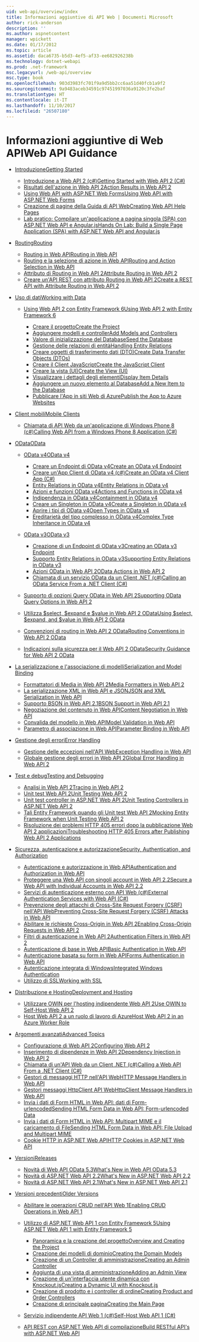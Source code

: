 ```yaml
---
uid: web-api/overview/index
title: Informazioni aggiuntive di API Web | Documenti Microsoft
author: rick-anderson
description: ''
ms.author: aspnetcontent
manager: wpickett
ms.date: 01/17/2012
ms.topic: article
ms.assetid: daca6735-b5d3-4ef5-af33-ee682926238b
ms.technology: dotnet-webapi
ms.prod: .net-framework
msc.legacyurl: /web-api/overview
msc.type: book
ms.openlocfilehash: 903d3983fc701f9a9d5bb2cc6aa51d40fcb1a9f2
ms.sourcegitcommit: 9a9483aceb34591c97451997036a9120c3fe2baf
ms.translationtype: HT
ms.contentlocale: it-IT
ms.lasthandoff: 11/10/2017
ms.locfileid: "26507180"
---
```

<a name="web-api-guidance"></a><span data-ttu-id="3cf6c-102">Informazioni aggiuntive di Web API</span><span class="sxs-lookup"><span data-stu-id="3cf6c-102">Web API Guidance</span></span>
====================
- [<span data-ttu-id="3cf6c-103">Introduzione</span><span class="sxs-lookup"><span data-stu-id="3cf6c-103">Getting Started</span></span>](getting-started-with-aspnet-web-api/index.md)

    - [<span data-ttu-id="3cf6c-104">Introduzione a Web API 2 (c#)</span><span class="sxs-lookup"><span data-stu-id="3cf6c-104">Getting Started with Web API 2 (C#)</span></span>](getting-started-with-aspnet-web-api/tutorial-your-first-web-api.md)
    - [<span data-ttu-id="3cf6c-105">Risultati dell'azione in Web API 2</span><span class="sxs-lookup"><span data-stu-id="3cf6c-105">Action Results in Web API 2</span></span>](getting-started-with-aspnet-web-api/action-results.md)
    - [<span data-ttu-id="3cf6c-106">Using Web API with ASP.NET Web Forms</span><span class="sxs-lookup"><span data-stu-id="3cf6c-106">Using Web API with ASP.NET Web Forms</span></span>](getting-started-with-aspnet-web-api/using-web-api-with-aspnet-web-forms.md)
    - [<span data-ttu-id="3cf6c-107">Creazione di pagine della Guida di API Web</span><span class="sxs-lookup"><span data-stu-id="3cf6c-107">Creating Web API Help Pages</span></span>](getting-started-with-aspnet-web-api/creating-api-help-pages.md)
    - [<span data-ttu-id="3cf6c-108">Lab pratico: Compilare un'applicazione a pagina singola (SPA) con ASP.NET Web API e Angular.js</span><span class="sxs-lookup"><span data-stu-id="3cf6c-108">Hands On Lab: Build a Single Page Application (SPA) with ASP.NET Web API and Angular.js</span></span>](getting-started-with-aspnet-web-api/build-a-single-page-application-spa-with-aspnet-web-api-and-angularjs.md)
- [<span data-ttu-id="3cf6c-109">Routing</span><span class="sxs-lookup"><span data-stu-id="3cf6c-109">Routing</span></span>](web-api-routing-and-actions/index.md)

    - [<span data-ttu-id="3cf6c-110">Routing in Web API</span><span class="sxs-lookup"><span data-stu-id="3cf6c-110">Routing in Web API</span></span>](web-api-routing-and-actions/routing-in-aspnet-web-api.md)
    - [<span data-ttu-id="3cf6c-111">Routing e la selezione di azione in Web API</span><span class="sxs-lookup"><span data-stu-id="3cf6c-111">Routing and Action Selection in Web API</span></span>](web-api-routing-and-actions/routing-and-action-selection.md)
    - [<span data-ttu-id="3cf6c-112">Attributo di Routing in Web API 2</span><span class="sxs-lookup"><span data-stu-id="3cf6c-112">Attribute Routing in Web API 2</span></span>](web-api-routing-and-actions/attribute-routing-in-web-api-2.md)
    - [<span data-ttu-id="3cf6c-113">Creare un'API REST con attributo Routing in Web API 2</span><span class="sxs-lookup"><span data-stu-id="3cf6c-113">Create a REST API with Attribute Routing in Web API 2</span></span>](web-api-routing-and-actions/create-a-rest-api-with-attribute-routing.md)
- [<span data-ttu-id="3cf6c-114">Uso di dati</span><span class="sxs-lookup"><span data-stu-id="3cf6c-114">Working with Data</span></span>](data/index.md)

    - [<span data-ttu-id="3cf6c-115">Using Web API 2 con Entity Framework 6</span><span class="sxs-lookup"><span data-stu-id="3cf6c-115">Using Web API 2 with Entity Framework 6</span></span>](data/using-web-api-with-entity-framework/index.md)

        - [<span data-ttu-id="3cf6c-116">Creare il progetto</span><span class="sxs-lookup"><span data-stu-id="3cf6c-116">Create the Project</span></span>](data/using-web-api-with-entity-framework/part-1.md)
        - [<span data-ttu-id="3cf6c-117">Aggiungere modelli e controller</span><span class="sxs-lookup"><span data-stu-id="3cf6c-117">Add Models and Controllers</span></span>](data/using-web-api-with-entity-framework/part-2.md)
        - [<span data-ttu-id="3cf6c-118">Valore di inizializzazione del Database</span><span class="sxs-lookup"><span data-stu-id="3cf6c-118">Seed the Database</span></span>](data/using-web-api-with-entity-framework/part-3.md)
        - [<span data-ttu-id="3cf6c-119">Gestione delle relazioni di entità</span><span class="sxs-lookup"><span data-stu-id="3cf6c-119">Handling Entity Relations</span></span>](data/using-web-api-with-entity-framework/part-4.md)
        - [<span data-ttu-id="3cf6c-120">Creare oggetti di trasferimento dati (DTO)</span><span class="sxs-lookup"><span data-stu-id="3cf6c-120">Create Data Transfer Objects (DTOs)</span></span>](data/using-web-api-with-entity-framework/part-5.md)
        - [<span data-ttu-id="3cf6c-121">Creare il Client JavaScript</span><span class="sxs-lookup"><span data-stu-id="3cf6c-121">Create the JavaScript Client</span></span>](data/using-web-api-with-entity-framework/part-6.md)
        - [<span data-ttu-id="3cf6c-122">Creare la vista (UI)</span><span class="sxs-lookup"><span data-stu-id="3cf6c-122">Create the View (UI)</span></span>](data/using-web-api-with-entity-framework/part-7.md)
        - [<span data-ttu-id="3cf6c-123">Visualizzare i dettagli degli elementi</span><span class="sxs-lookup"><span data-stu-id="3cf6c-123">Display Item Details</span></span>](data/using-web-api-with-entity-framework/part-8.md)
        - [<span data-ttu-id="3cf6c-124">Aggiungere un nuovo elemento al Database</span><span class="sxs-lookup"><span data-stu-id="3cf6c-124">Add a New Item to the Database</span></span>](data/using-web-api-with-entity-framework/part-9.md)
        - [<span data-ttu-id="3cf6c-125">Pubblicare l'App in siti Web di Azure</span><span class="sxs-lookup"><span data-stu-id="3cf6c-125">Publish the App to Azure Websites</span></span>](data/using-web-api-with-entity-framework/part-10.md)
- [<span data-ttu-id="3cf6c-126">Client mobili</span><span class="sxs-lookup"><span data-stu-id="3cf6c-126">Mobile Clients</span></span>](mobile-clients/index.md)

    - [<span data-ttu-id="3cf6c-127">Chiamata di API Web da un'applicazione di Windows Phone 8 (c#)</span><span class="sxs-lookup"><span data-stu-id="3cf6c-127">Calling Web API from a Windows Phone 8 Application (C#)</span></span>](mobile-clients/calling-web-api-from-a-windows-phone-8-application.md)
- [<span data-ttu-id="3cf6c-128">OData</span><span class="sxs-lookup"><span data-stu-id="3cf6c-128">OData</span></span>](odata-support-in-aspnet-web-api/index.md)

    - [<span data-ttu-id="3cf6c-129">OData v4</span><span class="sxs-lookup"><span data-stu-id="3cf6c-129">OData v4</span></span>](odata-support-in-aspnet-web-api/odata-v4/index.md)

        - [<span data-ttu-id="3cf6c-130">Creare un Endpoint di OData v4</span><span class="sxs-lookup"><span data-stu-id="3cf6c-130">Create an OData v4 Endpoint</span></span>](odata-support-in-aspnet-web-api/odata-v4/create-an-odata-v4-endpoint.md)
        - [<span data-ttu-id="3cf6c-131">Creare un'App Client di OData v4 (c#)</span><span class="sxs-lookup"><span data-stu-id="3cf6c-131">Create an OData v4 Client App (C#)</span></span>](odata-support-in-aspnet-web-api/odata-v4/create-an-odata-v4-client-app.md)
        - [<span data-ttu-id="3cf6c-132">Entity Relations in OData v4</span><span class="sxs-lookup"><span data-stu-id="3cf6c-132">Entity Relations in OData v4</span></span>](odata-support-in-aspnet-web-api/odata-v4/entity-relations-in-odata-v4.md)
        - [<span data-ttu-id="3cf6c-133">Azioni e funzioni OData v4</span><span class="sxs-lookup"><span data-stu-id="3cf6c-133">Actions and Functions in OData v4</span></span>](odata-support-in-aspnet-web-api/odata-v4/odata-actions-and-functions.md)
        - [<span data-ttu-id="3cf6c-134">Indipendenza in OData v4</span><span class="sxs-lookup"><span data-stu-id="3cf6c-134">Containment in OData v4</span></span>](odata-support-in-aspnet-web-api/odata-v4/odata-containment-in-web-api-22.md)
        - [<span data-ttu-id="3cf6c-135">Creare un Singleton in OData v4</span><span class="sxs-lookup"><span data-stu-id="3cf6c-135">Create a Singleton in OData v4</span></span>](odata-support-in-aspnet-web-api/odata-v4/using-a-singleton-in-an-odata-endpoint-in-web-api-22.md)
        - [<span data-ttu-id="3cf6c-136">Aprire i tipi di OData v4</span><span class="sxs-lookup"><span data-stu-id="3cf6c-136">Open Types in OData v4</span></span>](odata-support-in-aspnet-web-api/odata-v4/use-open-types-in-odata-v4.md)
        - [<span data-ttu-id="3cf6c-137">Ereditarietà del tipo complesso in OData v4</span><span class="sxs-lookup"><span data-stu-id="3cf6c-137">Complex Type Inheritance in OData v4</span></span>](odata-support-in-aspnet-web-api/odata-v4/complex-type-inheritance-in-odata-v4.md)
    - [<span data-ttu-id="3cf6c-138">OData v3</span><span class="sxs-lookup"><span data-stu-id="3cf6c-138">OData v3</span></span>](odata-support-in-aspnet-web-api/odata-v3/index.md)

        - [<span data-ttu-id="3cf6c-139">Creazione di un Endpoint di OData v3</span><span class="sxs-lookup"><span data-stu-id="3cf6c-139">Creating an OData v3 Endpoint</span></span>](odata-support-in-aspnet-web-api/odata-v3/creating-an-odata-endpoint.md)
        - [<span data-ttu-id="3cf6c-140">Supporto Entity Relations in OData v3</span><span class="sxs-lookup"><span data-stu-id="3cf6c-140">Supporting Entity Relations in OData v3</span></span>](odata-support-in-aspnet-web-api/odata-v3/working-with-entity-relations.md)
        - [<span data-ttu-id="3cf6c-141">Azioni OData in Web API 2</span><span class="sxs-lookup"><span data-stu-id="3cf6c-141">OData Actions in Web API 2</span></span>](odata-support-in-aspnet-web-api/odata-v3/odata-actions.md)
        - [<span data-ttu-id="3cf6c-142">Chiamata di un servizio OData da un Client .NET (c#)</span><span class="sxs-lookup"><span data-stu-id="3cf6c-142">Calling an OData Service From a .NET Client (C#)</span></span>](odata-support-in-aspnet-web-api/odata-v3/calling-an-odata-service-from-a-net-client.md)
    - [<span data-ttu-id="3cf6c-143">Supporto di opzioni Query OData in Web API 2</span><span class="sxs-lookup"><span data-stu-id="3cf6c-143">Supporting OData Query Options in Web API 2</span></span>](odata-support-in-aspnet-web-api/supporting-odata-query-options.md)
    - [<span data-ttu-id="3cf6c-144">Utilizza $select, $expand e $value in Web API 2 OData</span><span class="sxs-lookup"><span data-stu-id="3cf6c-144">Using $select, $expand, and $value in Web API 2 OData</span></span>](odata-support-in-aspnet-web-api/using-select-expand-and-value.md)
    - [<span data-ttu-id="3cf6c-145">Convenzioni di routing in Web API 2 OData</span><span class="sxs-lookup"><span data-stu-id="3cf6c-145">Routing Conventions in Web API 2 OData</span></span>](odata-support-in-aspnet-web-api/odata-routing-conventions.md)
    - [<span data-ttu-id="3cf6c-146">Indicazioni sulla sicurezza per il Web API 2 OData</span><span class="sxs-lookup"><span data-stu-id="3cf6c-146">Security Guidance for Web API 2 OData</span></span>](odata-support-in-aspnet-web-api/odata-security-guidance.md)
- [<span data-ttu-id="3cf6c-147">La serializzazione e l'associazione di modelli</span><span class="sxs-lookup"><span data-stu-id="3cf6c-147">Serialization and Model Binding</span></span>](formats-and-model-binding/index.md)

    - [<span data-ttu-id="3cf6c-148">Formattatori di Media in Web API 2</span><span class="sxs-lookup"><span data-stu-id="3cf6c-148">Media Formatters in Web API 2</span></span>](formats-and-model-binding/media-formatters.md)
    - [<span data-ttu-id="3cf6c-149">La serializzazione XML in Web API e JSON</span><span class="sxs-lookup"><span data-stu-id="3cf6c-149">JSON and XML Serialization in Web API</span></span>](formats-and-model-binding/json-and-xml-serialization.md)
    - [<span data-ttu-id="3cf6c-150">Supporto BSON in Web API 2.1</span><span class="sxs-lookup"><span data-stu-id="3cf6c-150">BSON Support in Web API 2.1</span></span>](formats-and-model-binding/bson-support-in-web-api-21.md)
    - [<span data-ttu-id="3cf6c-151">Negoziazione del contenuto in Web API</span><span class="sxs-lookup"><span data-stu-id="3cf6c-151">Content Negotiation in Web API</span></span>](formats-and-model-binding/content-negotiation.md)
    - [<span data-ttu-id="3cf6c-152">Convalida del modello in Web API</span><span class="sxs-lookup"><span data-stu-id="3cf6c-152">Model Validation in Web API</span></span>](formats-and-model-binding/model-validation-in-aspnet-web-api.md)
    - [<span data-ttu-id="3cf6c-153">Parametro di associazione in Web API</span><span class="sxs-lookup"><span data-stu-id="3cf6c-153">Parameter Binding in Web API</span></span>](formats-and-model-binding/parameter-binding-in-aspnet-web-api.md)
- [<span data-ttu-id="3cf6c-154">Gestione degli errori</span><span class="sxs-lookup"><span data-stu-id="3cf6c-154">Error Handling</span></span>](error-handling/index.md)

    - [<span data-ttu-id="3cf6c-155">Gestione delle eccezioni nell'API Web</span><span class="sxs-lookup"><span data-stu-id="3cf6c-155">Exception Handling in Web API</span></span>](error-handling/exception-handling.md)
    - [<span data-ttu-id="3cf6c-156">Globale gestione degli errori in Web API 2</span><span class="sxs-lookup"><span data-stu-id="3cf6c-156">Global Error Handling in Web API 2</span></span>](error-handling/web-api-global-error-handling.md)
- [<span data-ttu-id="3cf6c-157">Test e debug</span><span class="sxs-lookup"><span data-stu-id="3cf6c-157">Testing and Debugging</span></span>](testing-and-debugging/index.md)

    - [<span data-ttu-id="3cf6c-158">Analisi in Web API 2</span><span class="sxs-lookup"><span data-stu-id="3cf6c-158">Tracing in Web API 2</span></span>](testing-and-debugging/tracing-in-aspnet-web-api.md)
    - [<span data-ttu-id="3cf6c-159">Unit test Web API 2</span><span class="sxs-lookup"><span data-stu-id="3cf6c-159">Unit Testing Web API 2</span></span>](testing-and-debugging/unit-testing-with-aspnet-web-api.md)
    - [<span data-ttu-id="3cf6c-160">Unit test controller in ASP.NET Web API 2</span><span class="sxs-lookup"><span data-stu-id="3cf6c-160">Unit Testing Controllers in ASP.NET Web API 2</span></span>](testing-and-debugging/unit-testing-controllers-in-web-api.md)
    - [<span data-ttu-id="3cf6c-161">Tali Entity Framework quando gli Unit test Web API 2</span><span class="sxs-lookup"><span data-stu-id="3cf6c-161">Mocking Entity Framework when Unit Testing Web API 2</span></span>](testing-and-debugging/mocking-entity-framework-when-unit-testing-aspnet-web-api-2.md)
    - [<span data-ttu-id="3cf6c-162">Risoluzione dei problemi HTTP 405 errori dopo la pubblicazione Web API 2 applicazioni</span><span class="sxs-lookup"><span data-stu-id="3cf6c-162">Troubleshooting HTTP 405 Errors after Publishing Web API 2 Applications</span></span>](testing-and-debugging/troubleshooting-http-405-errors-after-publishing-web-api-applications.md)
- [<span data-ttu-id="3cf6c-163">Sicurezza, autenticazione e autorizzazione</span><span class="sxs-lookup"><span data-stu-id="3cf6c-163">Security, Authentication, and Authorization</span></span>](security/index.md)

    - [<span data-ttu-id="3cf6c-164">Autenticazione e autorizzazione in Web API</span><span class="sxs-lookup"><span data-stu-id="3cf6c-164">Authentication and Authorization in Web API</span></span>](security/authentication-and-authorization-in-aspnet-web-api.md)
    - [<span data-ttu-id="3cf6c-165">Proteggere una Web API con singoli account in Web API 2.2</span><span class="sxs-lookup"><span data-stu-id="3cf6c-165">Secure a Web API with Individual Accounts in Web API 2.2</span></span>](security/individual-accounts-in-web-api.md)
    - [<span data-ttu-id="3cf6c-166">Servizi di autenticazione esterno con API Web (c#)</span><span class="sxs-lookup"><span data-stu-id="3cf6c-166">External Authentication Services with Web API (C#)</span></span>](security/external-authentication-services.md)
    - [<span data-ttu-id="3cf6c-167">Prevenzione degli attacchi di Cross-Site Request Forgery (CSRF) nell'API Web</span><span class="sxs-lookup"><span data-stu-id="3cf6c-167">Preventing Cross-Site Request Forgery (CSRF) Attacks in Web API</span></span>](security/preventing-cross-site-request-forgery-csrf-attacks.md)
    - [<span data-ttu-id="3cf6c-168">Abilitare le richieste Cross-Origin in Web API 2</span><span class="sxs-lookup"><span data-stu-id="3cf6c-168">Enabling Cross-Origin Requests in Web API 2</span></span>](security/enabling-cross-origin-requests-in-web-api.md)
    - [<span data-ttu-id="3cf6c-169">Filtri di autenticazione in Web API 2</span><span class="sxs-lookup"><span data-stu-id="3cf6c-169">Authentication Filters in Web API 2</span></span>](security/authentication-filters.md)
    - [<span data-ttu-id="3cf6c-170">Autenticazione di base in Web API</span><span class="sxs-lookup"><span data-stu-id="3cf6c-170">Basic Authentication in Web API</span></span>](security/basic-authentication.md)
    - [<span data-ttu-id="3cf6c-171">Autenticazione basata su form in Web API</span><span class="sxs-lookup"><span data-stu-id="3cf6c-171">Forms Authentication in Web API</span></span>](security/forms-authentication.md)
    - [<span data-ttu-id="3cf6c-172">Autenticazione integrata di Windows</span><span class="sxs-lookup"><span data-stu-id="3cf6c-172">Integrated Windows Authentication</span></span>](security/integrated-windows-authentication.md)
    - [<span data-ttu-id="3cf6c-173">Utilizzo di SSL</span><span class="sxs-lookup"><span data-stu-id="3cf6c-173">Working with SSL</span></span>](security/working-with-ssl-in-web-api.md)
- [<span data-ttu-id="3cf6c-174">Distribuzione e Hosting</span><span class="sxs-lookup"><span data-stu-id="3cf6c-174">Deployment and Hosting</span></span>](hosting-aspnet-web-api/index.md)

    - [<span data-ttu-id="3cf6c-175">Utilizzare OWIN per l'hosting indipendente Web API 2</span><span class="sxs-lookup"><span data-stu-id="3cf6c-175">Use OWIN to Self-Host Web API 2</span></span>](hosting-aspnet-web-api/use-owin-to-self-host-web-api.md)
    - [<span data-ttu-id="3cf6c-176">Host Web API 2 a un ruolo di lavoro di Azure</span><span class="sxs-lookup"><span data-stu-id="3cf6c-176">Host Web API 2 in an Azure Worker Role</span></span>](hosting-aspnet-web-api/host-aspnet-web-api-in-an-azure-worker-role.md)
- [<span data-ttu-id="3cf6c-177">Argomenti avanzati</span><span class="sxs-lookup"><span data-stu-id="3cf6c-177">Advanced Topics</span></span>](advanced/index.md)

    - [<span data-ttu-id="3cf6c-178">Configurazione di Web API 2</span><span class="sxs-lookup"><span data-stu-id="3cf6c-178">Configuring Web API 2</span></span>](advanced/configuring-aspnet-web-api.md)
    - [<span data-ttu-id="3cf6c-179">Inserimento di dipendenze in Web API 2</span><span class="sxs-lookup"><span data-stu-id="3cf6c-179">Dependency Injection in Web API 2</span></span>](advanced/dependency-injection.md)
    - [<span data-ttu-id="3cf6c-180">Chiamata di un'API Web da un Client .NET (c#)</span><span class="sxs-lookup"><span data-stu-id="3cf6c-180">Calling a Web API From a .NET Client (C#)</span></span>](advanced/calling-a-web-api-from-a-net-client.md)
    - [<span data-ttu-id="3cf6c-181">Gestori di messaggi HTTP nell'API Web</span><span class="sxs-lookup"><span data-stu-id="3cf6c-181">HTTP Message Handlers in Web API</span></span>](advanced/http-message-handlers.md)
    - [<span data-ttu-id="3cf6c-182">Gestori messaggi HttpClient API Web</span><span class="sxs-lookup"><span data-stu-id="3cf6c-182">HttpClient Message Handlers in Web API</span></span>](advanced/httpclient-message-handlers.md)
    - [<span data-ttu-id="3cf6c-183">Invia i dati di Form HTML in Web API: dati di Form-urlencoded</span><span class="sxs-lookup"><span data-stu-id="3cf6c-183">Sending HTML Form Data in Web API: Form-urlencoded Data</span></span>](advanced/sending-html-form-data-part-1.md)
    - [<span data-ttu-id="3cf6c-184">Invia i dati di Form HTML in Web API: Multipart MIME e il caricamento di File</span><span class="sxs-lookup"><span data-stu-id="3cf6c-184">Sending HTML Form Data in Web API: File Upload and Multipart MIME</span></span>](advanced/sending-html-form-data-part-2.md)
    - [<span data-ttu-id="3cf6c-185">Cookie HTTP in ASP.NET Web API</span><span class="sxs-lookup"><span data-stu-id="3cf6c-185">HTTP Cookies in ASP.NET Web API</span></span>](advanced/http-cookies.md)
- [<span data-ttu-id="3cf6c-186">Versioni</span><span class="sxs-lookup"><span data-stu-id="3cf6c-186">Releases</span></span>](releases/index.md)

    - [<span data-ttu-id="3cf6c-187">Novità di Web API OData 5.3</span><span class="sxs-lookup"><span data-stu-id="3cf6c-187">What's New in Web API OData 5.3</span></span>](releases/whats-new-in-aspnet-web-api-odata-53.md)
    - [<span data-ttu-id="3cf6c-188">Novità di ASP.NET Web API 2.2</span><span class="sxs-lookup"><span data-stu-id="3cf6c-188">What's New in ASP.NET Web API 2.2</span></span>](releases/whats-new-in-aspnet-web-api-22.md)
    - [<span data-ttu-id="3cf6c-189">Novità di ASP.NET Web API 2.1</span><span class="sxs-lookup"><span data-stu-id="3cf6c-189">What's New in ASP.NET Web API 2.1</span></span>](releases/whats-new-in-aspnet-web-api-21.md)
- [<span data-ttu-id="3cf6c-190">Versioni precedenti</span><span class="sxs-lookup"><span data-stu-id="3cf6c-190">Older Versions</span></span>](older-versions/index.md)

    - [<span data-ttu-id="3cf6c-191">Abilitare le operazioni CRUD nell'API Web 1</span><span class="sxs-lookup"><span data-stu-id="3cf6c-191">Enabling CRUD Operations in Web API 1</span></span>](older-versions/creating-a-web-api-that-supports-crud-operations.md)
    - [<span data-ttu-id="3cf6c-192">Utilizzo di ASP.NET Web API 1 con Entity Framework 5</span><span class="sxs-lookup"><span data-stu-id="3cf6c-192">Using ASP.NET Web API 1 with Entity Framework 5</span></span>](older-versions/using-web-api-1-with-entity-framework-5/index.md)

        - [<span data-ttu-id="3cf6c-193">Panoramica e la creazione del progetto</span><span class="sxs-lookup"><span data-stu-id="3cf6c-193">Overview and Creating the Project</span></span>](older-versions/using-web-api-1-with-entity-framework-5/using-web-api-with-entity-framework-part-1.md)
        - [<span data-ttu-id="3cf6c-194">Creazione dei modelli di dominio</span><span class="sxs-lookup"><span data-stu-id="3cf6c-194">Creating the Domain Models</span></span>](older-versions/using-web-api-1-with-entity-framework-5/using-web-api-with-entity-framework-part-2.md)
        - [<span data-ttu-id="3cf6c-195">Creazione di un Controller di amministrazione</span><span class="sxs-lookup"><span data-stu-id="3cf6c-195">Creating an Admin Controller</span></span>](older-versions/using-web-api-1-with-entity-framework-5/using-web-api-with-entity-framework-part-3.md)
        - [<span data-ttu-id="3cf6c-196">Aggiunta di una vista di amministrazione</span><span class="sxs-lookup"><span data-stu-id="3cf6c-196">Adding an Admin View</span></span>](older-versions/using-web-api-1-with-entity-framework-5/using-web-api-with-entity-framework-part-4.md)
        - [<span data-ttu-id="3cf6c-197">Creazione di un'interfaccia utente dinamica con Knockout.js</span><span class="sxs-lookup"><span data-stu-id="3cf6c-197">Creating a Dynamic UI with Knockout.js</span></span>](older-versions/using-web-api-1-with-entity-framework-5/using-web-api-with-entity-framework-part-5.md)
        - [<span data-ttu-id="3cf6c-198">Creazione di prodotto e i controller di ordine</span><span class="sxs-lookup"><span data-stu-id="3cf6c-198">Creating Product and Order Controllers</span></span>](older-versions/using-web-api-1-with-entity-framework-5/using-web-api-with-entity-framework-part-6.md)
        - [<span data-ttu-id="3cf6c-199">Creazione di principale pagina</span><span class="sxs-lookup"><span data-stu-id="3cf6c-199">Creating the Main Page</span></span>](older-versions/using-web-api-1-with-entity-framework-5/using-web-api-with-entity-framework-part-7.md)
    - [<span data-ttu-id="3cf6c-200">Servizio indipendente API Web 1 (c#)</span><span class="sxs-lookup"><span data-stu-id="3cf6c-200">Self-Host Web API 1 (C#)</span></span>](older-versions/self-host-a-web-api.md)
    - [<span data-ttu-id="3cf6c-201">API REST con ASP.NET Web API di compilazione</span><span class="sxs-lookup"><span data-stu-id="3cf6c-201">Build RESTful API's with ASP.NET Web API</span></span>](older-versions/build-restful-apis-with-aspnet-web-api.md)
